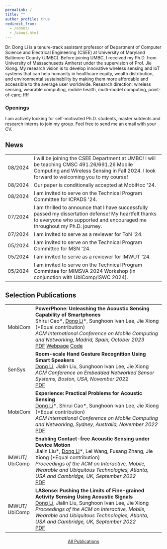 ```yaml
---
permalink: /
title: ""
author_profile: true
redirect_from:
  - /about/
  - /about.html
---
```


<div class="justify-text">
Dr. Dong Li is a tenure-track assistant professor of Department of Computer Science and Electrical Engineering (CSEE) at University of Maryland Baltimore County (UMBC). Before joining UMBC,  I received my Ph.D. from University of Massachusetts Amherst under the supervision of Prof. Jie Xiong. My research vision is to develop innovative wireless sensing and IoT systems that can help humanity in healthcare equity, wealth distribution, and environmental sustainability by making them more affordable and accessible to the average user
worldwide. Research direction: wireless sensing, wearable computing, mobile health, multi-model computing, point-of-care; ffff
<!-- deep learning signal processing hardware design-->
<!-- hci wireless sensing smart health -->
</div>

<div class="openings-box">
  <h3>Openings</h3>
  <p>I am actively looking for self-motivated Ph.D. students, master sutdents and research interns to join my group. Feel free to send me an email with your CV.</p>
</div>

<!-- I am a final-year Ph.D. student of Manning College of Information and Computer Sciences at University of Massachusetts Amherst under the supervision of Prof. Jie Xiong. I also work with Prof. Sunghoon Ivan Lee and Prof. Jeremy Gummeson. I am broadly interested in building novel wireless sensing systems using a variety of sensing modalities, including acoustics, Wi-Fi, mmWave, UWB, and RFID. My research mainly includes localization and tracking, human-computer interaction, and health sensing. -->

<!-- # News -->

<div class="news-section">
  <h2>News</h2> 
  <table class="news-table">
    <tr>
      <td class="news-date">08/2024</td>
      <td class="news-content">I will be joining the CSEE Department at UMBC! I will be teaching CMSC 491.26/691.26 Mobile Computing and Wireless Sensing in Fall 2024. I look forward to welcoming you to my course!</td>
    </tr>
    <tr>
      <td class="news-date">08/2024</td>
      <td class="news-content">Our paper is conditionally accepted at MobiHoc '24.</td>
    </tr>
    <tr>
      <td class="news-date">08/2024</td>
      <td class="news-content">I am invited to serve on the Technical Program Committee for ICPADS '24.</td>
    </tr>
    <tr>
      <td class="news-date">07/2024</td>
      <td class="news-content">I am thrilled to announce that I have successfully passed my dissertation defense! My heartfelt thanks to everyone who supported and encouraged me throughout my Ph.D. journey.</td>
    </tr>
    <tr>
      <td class="news-date">07/2024</td>
      <td class="news-content">I am invited to serve as a reviewer for ToN '24.</td>
    </tr>
    <tr>
      <td class="news-date">05/2024</td>
      <td class="news-content">I am invited to serve on the Technical Program Committee for MSN '24.</td>
    </tr>
    <tr>
      <td class="news-date">05/2024</td>
      <td class="news-content">I am invited to serve as a reviewer for IMWUT '24.</td>
    </tr>
    <tr>
      <td class="news-date">05/2024</td>
      <td class="news-content">I am invited to serve on the Technical Program Committee for MIMSVA 2024 Workshop (in conjunction with UbiComp/ISWC 2024).</td>
    </tr>
  </table>
</div>

<!-- # Selected Publications (<a href='/publications/'>Full List</a>) -->

<div class="publications-section">
  <h2>Selection Publications</h2>
  <table class="publications-table">
    <tr class="publications-item">
      <td class="publications-date"><span class="publications-label">MobiCom</span></td>
      <td class="publications-content">
        <b>PowerPhone: Unleashing the Acoustic Sensing Capability of Smartphones</b><br />
           Shirui Cao*, <u>Dong Li</u>*, Sunghoon Ivan Lee, Jie Xiong (*Equal contribution) <br />
           <i>ACM International Conference on Mobile Computing and Networking, Madrid, Spain, October 2023</i> <br />
             <a href="files/Mobicom23_PowerPhone.pdf" class="button-link">PDF</a>
             <a href="https://powerphone.github.io" class="button-link">Webpage</a>
             <a href="https://github.com/PowerPhone" class="button-link">Code</a>
      </td>
    </tr>
    <tr class="publications-item">
      <td class="publications-date"><span class="publications-label">SenSys</span></td>
      <td class="publications-content">
        <b>Room-scale Hand Gesture Recognition Using Smart Speakers</b><br />
           <u>Dong Li</u>, Jialin Liu, Sunghoon Ivan Lee, Jie Xiong <br />
           <i>ACM Conference on Embedded Networked Sensor Systems, Boston, USA, November 2022</i> <br />
             <a href="files/SenSys2022_SpeakerGesture.pdf" class="button-link">PDF</a>
      </td>
    </tr>
    <tr class="publications-item">
      <td class="publications-date"><span class="publications-label">MobiCom</span></td>
      <td class="publications-content">
       <b>Experience: Practical Problems for Acoustic Sensing</b><br />
           <u>Dong Li</u>*, Shirui Cao*, Sunghoon Ivan Lee, Jie Xiong (*Equal contribution) <br />
           <i>ACM International Conference on Mobile Computing and Networking, Sydney, Australia, November 2022</i> <br />
             <a href="files/MobiCom22_Experience.pdf" class="button-link">PDF</a>
      </td>
    </tr>
    <tr class="publications-item">
      <td class="publications-date"><span class="publications-label">IMWUT/<br>UbiComp</span></td>
      <td class="publications-content">
        <b>Enabling Contact-free Acoustic Sensing under Device Motion</b><br />
           Jialin Liu*, <u>Dong Li</u>*, Lei Wang, Fusang Zhang, Jie Xiong (*Equal contribution) <br />
           <i>Proceedings of the ACM on Interactive, Mobile, Wearable and Ubiquitous Technologies, Atlanta, USA and Cambridge, UK, September 2022</i> <br />
             <a href="files/MobiCom22_Experience.pdf" class="button-link">PDF</a>
      </td>
    </tr>
    <tr class="publications-item">
      <td class="publications-date"><span class="publications-label">IMWUT/<br>UbiComp</span></td>
      <td class="publications-content">
        <b>LASense: Pushing the Limits of Fine-grained Activity Sensing Using Acoustic Signals</b><br />
           <u>Dong Li</u>, Jialin Liu, Sunghoon Ivan Lee, Jie Xiong <br />
           <i>Proceedings of the ACM on Interactive, Mobile, Wearable and Ubiquitous Technologies, Atlanta, USA and Cambridge, UK, September 2022</i> <br />
             <a href="files/IMWUT21_BlinkListener.pdf" class="button-link">PDF</a>
      </td>
    </tr>
  </table>
  <div style="text-align: center; margin-top: 20px;">
      <a href="path/to/all-publications" class="all-publications">All Publications</a>
  </div>
</div>
